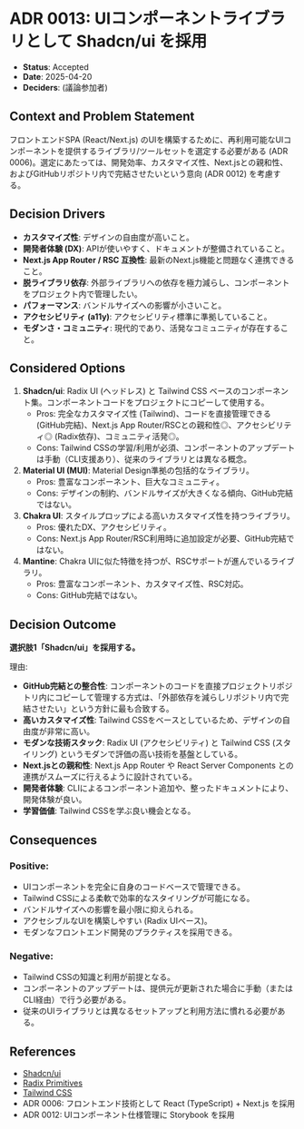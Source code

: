 # ADR 0013: UIコンポーネントライブラリとして Shadcn/ui を採用

*   **Status**: Accepted
*   **Date**: 2025-04-20
*   **Deciders**: (議論参加者)

## Context and Problem Statement

フロントエンドSPA (React/Next.js) のUIを構築するために、再利用可能なUIコンポーネントを提供するライブラリ/ツールセットを選定する必要がある (ADR 0006)。選定にあたっては、開発効率、カスタマイズ性、Next.jsとの親和性、およびGitHubリポジトリ内で完結させたいという意向 (ADR 0012) を考慮する。

## Decision Drivers

*   **カスタマイズ性**: デザインの自由度が高いこと。
*   **開発者体験 (DX)**: APIが使いやすく、ドキュメントが整備されていること。
*   **Next.js App Router / RSC 互換性**: 最新のNext.js機能と問題なく連携できること。
*   **脱ライブラリ依存**: 外部ライブラリへの依存を極力減らし、コンポーネントをプロジェクト内で管理したい。
*   **パフォーマンス**: バンドルサイズへの影響が小さいこと。
*   **アクセシビリティ (a11y)**: アクセシビリティ標準に準拠していること。
*   **モダンさ・コミュニティ**: 現代的であり、活発なコミュニティが存在すること。

## Considered Options

1.  **Shadcn/ui**: Radix UI (ヘッドレス) と Tailwind CSS ベースのコンポーネント集。コンポーネントコードをプロジェクトにコピーして使用する。
    *   Pros: 完全なカスタマイズ性 (Tailwind)、コードを直接管理できる (GitHub完結)、Next.js App Router/RSCとの親和性◎、アクセシビリティ◎ (Radix依存)、コミュニティ活発◎。
    *   Cons: Tailwind CSSの学習/利用が必須、コンポーネントのアップデートは手動（CLI支援あり）、従来のライブラリとは異なる概念。
2.  **Material UI (MUI)**: Material Design準拠の包括的なライブラリ。
    *   Pros: 豊富なコンポーネント、巨大なコミュニティ。
    *   Cons: デザインの制約、バンドルサイズが大きくなる傾向、GitHub完結ではない。
3.  **Chakra UI**: スタイルプロップによる高いカスタマイズ性を持つライブラリ。
    *   Pros: 優れたDX、アクセシビリティ。
    *   Cons: Next.js App Router/RSC利用時に追加設定が必要、GitHub完結ではない。
4.  **Mantine**: Chakra UIに似た特徴を持つが、RSCサポートが進んでいるライブラリ。
    *   Pros: 豊富なコンポーネント、カスタマイズ性、RSC対応。
    *   Cons: GitHub完結ではない。

## Decision Outcome

**選択肢1「Shadcn/ui」を採用する。**

理由:
*   **GitHub完結との整合性**: コンポーネントのコードを直接プロジェクトリポジトリ内にコピーして管理する方式は、「外部依存を減らしリポジトリ内で完結させたい」という方針に最も合致する。
*   **高いカスタマイズ性**: Tailwind CSSをベースとしているため、デザインの自由度が非常に高い。
*   **モダンな技術スタック**: Radix UI (アクセシビリティ) と Tailwind CSS (スタイリング) というモダンで評価の高い技術を基盤としている。
*   **Next.jsとの親和性**: Next.js App Router や React Server Components との連携がスムーズに行えるように設計されている。
*   **開発者体験**: CLIによるコンポーネント追加や、整ったドキュメントにより、開発体験が良い。
*   **学習価値**: Tailwind CSSを学ぶ良い機会となる。

## Consequences

### Positive:
*   UIコンポーネントを完全に自身のコードベースで管理できる。
*   Tailwind CSSによる柔軟で効率的なスタイリングが可能になる。
*   バンドルサイズへの影響を最小限に抑えられる。
*   アクセシブルなUIを構築しやすい (Radix UIベース)。
*   モダンなフロントエンド開発のプラクティスを採用できる。

### Negative:
*   Tailwind CSSの知識と利用が前提となる。
*   コンポーネントのアップデートは、提供元が更新された場合に手動（またはCLI経由）で行う必要がある。
*   従来のUIライブラリとは異なるセットアップと利用方法に慣れる必要がある。

## References

*   [Shadcn/ui](https://ui.shadcn.com/)
*   [Radix Primitives](https://www.radix-ui.com/primitives)
*   [Tailwind CSS](https://tailwindcss.com/)
*   ADR 0006: フロントエンド技術として React (TypeScript) + Next.js を採用
*   ADR 0012: UIコンポーネント仕様管理に Storybook を採用 